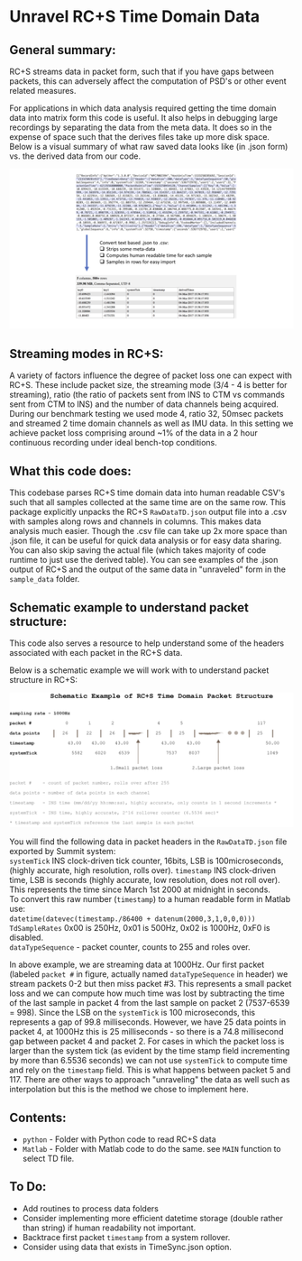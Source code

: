Unravel RC+S Time Domain Data
==========================

General summary: 
-------------

RC+S streams data in packet form, such that if you have gaps between packets, this can adversely affect the computation of PSD's or other event related measures.   
  
For applications in which data analysis required getting the time domain data into matrix form this code is useful. It also helps in debugging large recordings by separating the data from the meta data. It does so in the expense of space such that the derives files take up more disk space. Below is a visual summary of what raw saved data looks like (in .json form) vs. the derived data from our code. 

![converting .json to .csv](figures/conversion.jpg)

Streaming modes in RC+S: 
-------------
A variety of factors influence the degree of packet loss one can expect with RC+S. These include packet size, the streaming mode (3/4 - 4 is better for streaming), ratio (the ratio of packets sent from INS to CTM vs commands sent from CTM to INS) and the number of data channels being acquired. During our benchmark testing we used mode 4, ratio 32, 50msec packets and streamed 2 time domain channels as well as IMU data. In this setting we achieve packet loss comprising around ~1% of the data in a 2 hour continuous recording under ideal bench-top conditions. 

What this code does: 
-------------

This codebase parses RC+S time domain data into human readable CSV's such that all samples collected at the same time are on the same row. This package explicitly unpacks the RC+S `RawDataTD.json` output file into a .csv with samples along rows and channels in columns. This makes data analysis much easier. Though the .csv file can take up 2x more space than .json file, it can be useful for quick data analysis or for easy data sharing. You can also skip saving the actual file (which takes majority of code runtime to just use the derived table). You can see examples of the .json output of RC+S and the output of the same data in "unraveled" form in the `sample_data` folder.   


Schematic example to understand packet structure: 
-------------
  
This code also serves a resource to help understand some of the headers associated with each packet in the RC+S data. 
  
Below is a schematic example we will work with to understand packet structure in RC+S: 

![RC+S schematics](figures/packet-loss.jpg)

You will find the following data in packet headers in the `RawDataTD.json` file exported by Summit system:  
`systemTick` INS clock-driven tick counter, 16bits, LSB is 100microseconds, (highly accurate, high resolution, rolls over). 
`timestamp`  INS clock-driven time, LSB is seconds (highly accurate, low resolution, does not roll over). This represents the time since March 1st 2000 at midnight in seconds.   
To convert this raw number (`timestamp`) to a human readable form in Matlab use:   
`datetime(datevec(timestamp./86400 + datenum(2000,3,1,0,0,0)))`     
`TdSampleRates`  0x00 is 250Hz, 0x01 is 500Hz, 0x02 is 1000Hz, 0xF0 is disabled.  
`dataTypeSequence` - packet counter, counts to 255 and roles over.  

In above example, we are streaming data at 1000Hz. Our first packet (labeled `packet #` in figure, actually named `dataTypeSequence` in header) we stream packets 0-2 but then miss packet #3. This represents a small packet loss and we can compute how much time was lost by subtracting the time of the last sample in packet 4 from the last sample on packet 2 (7537-6539 = 998). Since the LSB on the `systemTick` is 100 microseconds, this represents a gap of 99.8 milliseconds. However, we have 25 data points in packet 4, at 1000Hz this is 25 milliseconds - so there is a 74.8 millisecond gap between packet 4 and packet 2. For cases in which the packet loss is larger than the system tick (as evident by the time stamp field incrementing by more than 6.5536 seconds) we can not use `systemTick` to compute time and rely on the `timestamp` field. This is what happens between packet 5 and 117. There are other ways to approach "unraveling" the data as well such as interpolation but this is the method we chose to implement here.  


Contents: 
-------------

* `python`    - Folder with Python code to read RC+S data 
* `Matlab` - Folder with Matlab code to do the same. see `MAIN` function to select TD file. 

To Do: 
-------------
* Add routines to process data folders 
* Consider implementing more efficient datetime storage (double rather than string) if human readability not important. 
* Backtrace first packet `timestamp` from a system rollover. 
* Consider using data that exists in TimeSync.json option. 





